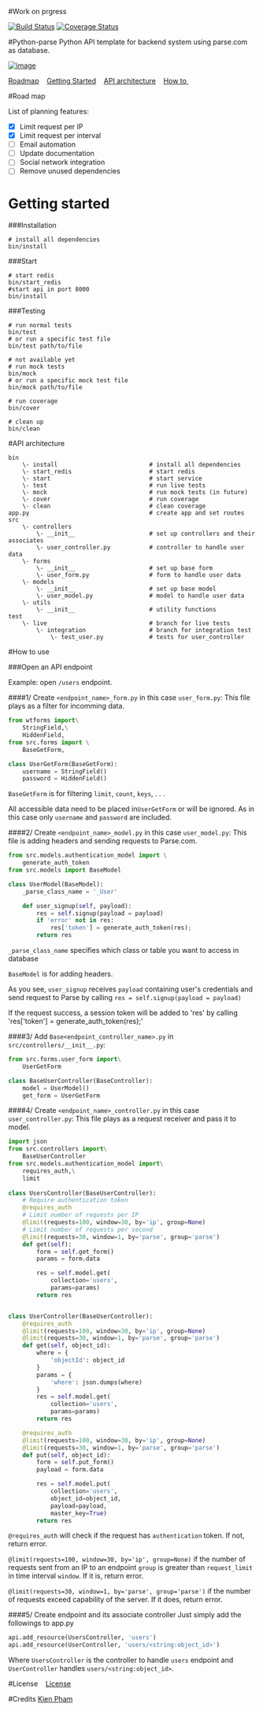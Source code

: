 #Work on prgress

[![Build Status](https://travis-ci.org/nghiattran/python-parse.svg?branch=master)](https://travis-ci.org/nghiattran/python-parse)
[![Coverage Status](https://coveralls.io/repos/nghiattran/python-parse/badge.svg?branch=master&service=github)](https://coveralls.io/github/nghiattran/python-parse?branch=master)

#Python-parse
    Python API template for backend system using parse.com as database.

[![image](python-parse.png)](https://github.com/nghiattran/python-parse) 

[Roadmap](https://github.com/QuickApp/QuickAPI#road-map)&nbsp;&nbsp;&nbsp;
[Getting Started](https://github.com/QuickApp/QuickAPI#getting-started)&nbsp;&nbsp;&nbsp;
[API architecture](https://github.com/QuickApp/QuickAPI#api-architecture)&nbsp;&nbsp;&nbsp;
[How to ](https://github.com/QuickApp/QuickAPI#how-to-use)&nbsp;&nbsp;&nbsp;

#Road map

List of planning features:

- [x] Limit request per IP
- [x] Limit request per interval
- [ ] Email automation
- [ ] Update documentation
- [ ] Social network integration
- [ ] Remove unused dependencies

# Getting started

###Installation
    
    # install all dependencies
    bin/install
 
###Start
    
    # start redis
    bin/start_redis
    #start api in port 8000
    bin/install
    
###Testing
    
    # run normal tests
    bin/test
    # or run a specific test file
    bin/test path/to/file

    # not available yet
    # run mock tests
    bin/mock
    # or run a specific mock test file
    bin/mock path/to/file

    # run coverage
    bin/cover

    # clean up
    bin/clean

#API architecture

    bin
        \- install                          # install all dependencies
        \- start_redis                      # start redis
        \- start                            # start service   
        \- test                             # run live tests
        \- mock                             # run mock tests (in future)
        \- cover                            # run coverage
        \- clean                            # clean coverage
    app.py                                  # create app and set routes
    src
        \- controllers                      
            \- __init__                     # set up controllers and their associates
            \- user_controller.py           # controller to handle user data
        \- forms
            \- __init__                     # set up base form
            \- user_form.py                 # form to handle user data
        \- models
            \- __init__                     # set up base model
            \- user_model.py                # model to handle user data
        \- utils
            \- __init__                     # utility functions
    test
        \- live                             # branch for live tests
            \- integration                  # branch for integration test
                \- test_user.py             # tests for user_controller

#How to use

###Open an API endpoint

Example: open `/users` endpoint.

####1/ Create `<endpoint_name>_form.py` in this case `user_form.py`:
This file plays as a filter for incomming data.

``` python
from wtforms import\
    StringField,\
    HiddenField,
from src.forms import \
    BaseGetForm,

class UserGetForm(BaseGetForm):
    username = StringField()
    password = HiddenField()
```

`BaseGetForm` is for filtering `limit`, `count`, `keys`, . . .

All accessible data need to be placed in`UserGetForm` or will be ignored. As in this case only `username` and `password` are included.

####2/ Create `<endpoint_name>_model.py` in this case `user_model.py`:
This file is adding headers and sending requests to Parse.com.

``` python
from src.models.authentication_model import \
    generate_auth_token
from src.models import BaseModel

class UserModel(BaseModel):
    _parse_class_name = '_User'

    def user_signup(self, payload):
        res = self.signup(payload = payload)
        if 'error' not in res:
            res['token'] = generate_auth_token(res);
        return res
```

`_parse_class_name` specifies which class or table you want to access in database

`BaseModel` is for adding headers.

As you see, `user_signup` receives `payload` containing user's credentials and send request to Parse by calling `res = self.signup(payload = payload)`

If the request success, a session token will be added to 'res' by calling 'res['token'] = generate_auth_token(res);'

####3/ Add `Base<endpoint_controller_name>.py` in `src/controllers/__init__.py`:

```python
from src.forms.user_form import\
    UserGetForm

class BaseUserController(BaseController):
    model = UserModel()
    get_form = UserGetForm
```

####4/ Create `<endpoint_name>_controller.py` in this case `user_controller.py`:
This file plays as a request receiver and pass it to model. 
```python
import json
from src.controllers import\
    BaseUserController
from src.models.authentication_model import\
    requires_auth,\
    limit
    
class UsersController(BaseUserController):
    # Require authentication token
    @requires_auth
    # Limit number of requests per IP
    @limit(requests=100, window=30, by='ip', group=None)
    # Limit number of requests per second
    @limit(requests=30, window=1, by='parse', group='parse')
    def get(self):
        form = self.get_form()
        params = form.data

        res = self.model.get(
            collection='users',
            params=params)
        return res


class UserController(BaseUserController):
    @requires_auth
    @limit(requests=100, window=30, by='ip', group=None)
    @limit(requests=30, window=1, by='parse', group='parse')
    def get(self, object_id):
        where = {
            'objectId': object_id
        }
        params = {
            'where': json.dumps(where)
        }
        res = self.model.get(
            collection='users',
            params=params)
        return res

    @requires_auth
    @limit(requests=100, window=30, by='ip', group=None)
    @limit(requests=30, window=1, by='parse', group='parse')
    def put(self, object_id):
        form = self.put_form()
        payload = form.data

        res = self.model.put(
            collection='users',
            object_id=object_id,
            payload=payload,
            master_key=True)
        return res
```

`@requires_auth` will check if the request has `authentication` token. If not, return error.

`@limit(requests=100, window=30, by='ip', group=None)` if the number of requests sent from an IP to an endpoint `group` is greater than `request_limit` in time interval `window`. If it is, return error.

`@limit(requests=30, window=1, by='parse', group='parse')` if the number of requests exceed capability of the server. If it does, return error.

####5/ Create endpoint and its associate controller
Just simply add the followings to app.py

```python
api.add_resource(UsersController, 'users')
api.add_resource(UserController, 'users/<string:object_id>')
```

Where `UsersController` is the controller to handle `users` endpoint and `UserController` handles `users/<string:object_id>`.

#License
&nbsp;&nbsp;&nbsp;[License](https://github.com/QuickApp/LICENSE)

#Credits
[Kien Pham](https://github.com/kienpham2000)
